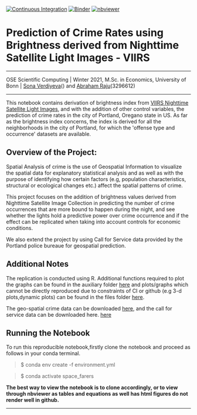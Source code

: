 [![Continuous Integration](https://github.com/OpenSourceEconomics/ose-scientific-computing-course-space_farers/actions/workflows/ci.yml/badge.svg)](https://github.com/OpenSourceEconomics/ose-data-science-course-project-Abraham-newbie/actions/workflows/ci.yml) [![Binder](https://mybinder.org/badge_logo.svg)](https://mybinder.org/v2/gh/ose-scientific-computing-course-space_farers/master?filepath=project_notebook.ipynb)
[![nbviewer](https://raw.githubusercontent.com/jupyter/design/master/logos/Badges/nbviewer_badge.svg)](https://nbviewer.jupyter.org/github/OpenSourceEconomics/ose-scientific-computing-course-space_farers/blob/master/project_notebook.ipynb)



# Prediction of Crime Rates using Brightness derived from Nighttime Satellite Light Images - VIIRS

---
OSE Scientific Computing | Winter 2021, M.Sc. in Economics, University of Bonn | [Sona Verdiyeva](https://github.com/s6soverd)() and [Abraham Raju](https://github.com/Abraham-newbie)(3296612)

---

This notebook contains derivation of brightness index from [VIIRS Nighttime Satellite Light Images](https://developers.google.com/earth-engine/datasets/catalog/NOAA_VIIRS_DNB_MONTHLY_V1_VCMSLCFG), and with the addition of other control variables, the prediction of crime rates in the city of Portland, Oregano state in US. As far as the brightness index concerns, the index is derived for all the neighborhoods in the city of Portland, for which the 'offense type and occurrence' datasets are available. 


## Overview of the Project:

Spatial Analysis of crime is the use of Geospatial Information to visualize the spatial data for explanatory statistical analysis and as well as with the purpose of identifying how certain factors (e.g, population characteristics, structural or ecological changes etc.) affect the spatial patterns of crime.  

This project focuses on the addition of brightness values derived from Nighttime Satellite Image Collection in predicting the number of crime occurrences that are more bound to happen during the night, and see whether the lights hold a predictive power over crime occurrence and if the effect can be replicated when taking into account controls for economic conditions. 

We also extend the project by using Call for Service data provided by the Portland police bureaue for geospatial prediction.<br>



## Additional Notes

The replication is conducted using R. Additional functions required to plot the graphs can be found in the auxiliary folder [here](https://github.com/OpenSourceEconomics/ose-scientific-computing-course-space_farers/tree/master/auxiliary) and plots/graphs which cannot be directly reproduced due to constraints of CI or github (e.g 3-d plots,dynamic plots) can be found in the files folder [here](https://github.com/OpenSourceEconomics/ose-scientific-computing-course-space_farers/tree/master/Figures).

The geo-spatial crime data can be downloaded [here](https://www.portlandoregon.gov/police/71978), and the call for service data can be downloaded here. [here](https://www.portlandoregon.gov/police/76454)



## Running the Notebook

To run this reproducible notebook,firstly clone the notebook and proceed as follows in your conda terminal.

> $ conda env create -f environment.yml

> $ conda activate space_farers

**The best way to view the notebook is to clone accordingly, or to view through nbviewer as tables and equations as well has html figures do not render well in github.**




---






